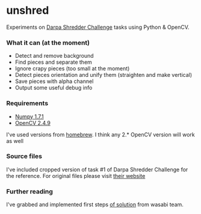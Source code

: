 unshred
=======
Experiments on [Darpa Shredder Challenge](http://archive.darpa.mil/shredderchallenge/) tasks using Python &amp; OpenCV.

### What it can (at the moment)
 * Detect and remove background
 * Find pieces and separate them
 * Ignore crapy pieces (too small at the moment)
 * Detect pieces orientation and unify them (straighten and make vertical)
 * Save pieces with alpha channel
 * Output some useful debug info

### Requirements
 * [Numpy 1.7.1](http://www.numpy.org/)
 * [OpenCV 2.4.9](http://opencv.org/)

I've used versions from [homebrew](http://brew.sh/). I think any 2.* OpenCV version will work as well 

### Source files
I've included cropped version of task #1 of Darpa Shredder Challenge for the reference. For original files please visit [their website](http://archive.darpa.mil/shredderchallenge/Download.html)

### Further reading
I've grabbed and implemented first steps [of solution](http://www.marcnewlin.me/2011/12/you-should-probably-start-burning-your_02.html) from wasabi team.

